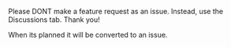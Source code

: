 Please DONT make a feature request as an issue. Instead, use the Discussions tab. Thank you!

When its planned it will be converted to an issue.
